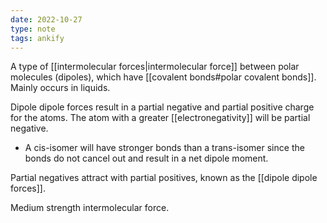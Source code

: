 ```yaml
---
date: 2022-10-27
type: note
tags: ankify
---
```


A type of [[intermolecular forces|intermolecular force]] between polar molecules (dipoles), which have [[covalent bonds#polar covalent bonds]]. Mainly occurs in liquids.

Dipole dipole forces result in a partial negative and partial positive charge for the atoms. The atom with a greater [[electronegativity]] will be partial negative.
- A cis-isomer will have stronger bonds than a trans-isomer since the bonds do not cancel out and result in a net dipole moment.

Partial negatives attract with partial positives, known as the [[dipole dipole forces]].

Medium strength intermolecular force.
